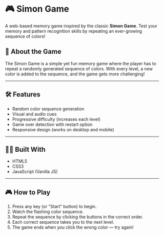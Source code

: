 # 🎮 Simon Game

A web-based memory game inspired by the classic **Simon Game**. Test your memory and pattern recognition skills by repeating an ever-growing sequence of colors!

## 🧠 About the Game

The Simon Game is a simple yet fun memory game where the player has to repeat a randomly generated sequence of colors. With every level, a new color is added to the sequence, and the game gets more challenging!

---

## 🛠️ Features

- Random color sequence generation
- Visual and audio cues
- Progressive difficulty (increases each level)
- Game over detection with restart option
- Responsive design (works on desktop and mobile)

---

## 🧑‍💻 Built With

- HTML5
- CSS3
- JavaScript (Vanilla JS)

---

## 🎮 How to Play

1. Press any key (or "Start" button) to begin.
2. Watch the flashing color sequence.
3. Repeat the sequence by clicking the buttons in the correct order.
4. Each correct sequence takes you to the next level.
5. The game ends when you click the wrong color — try again!




